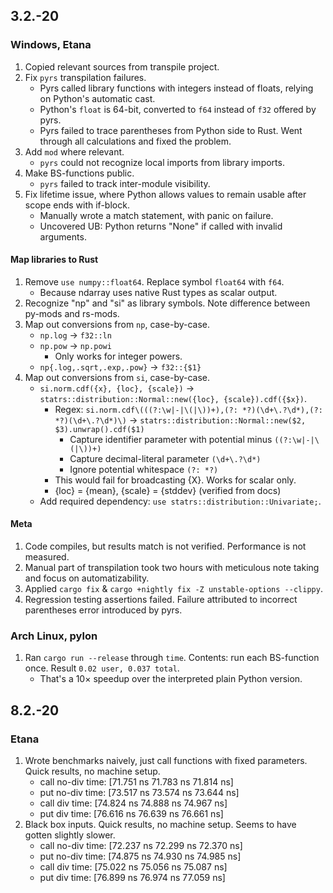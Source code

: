 ## 3.2.-20
### Windows, Etana
1. Copied relevant sources from transpile project.
2. Fix `pyrs` transpilation failures.
    * Pyrs called library functions with integers instead of floats, relying on Python's automatic cast.
    * Python's `float` is 64-bit, converted to `f64` instead of `f32` offered by pyrs.
    * Pyrs failed to trace parentheses from Python side to Rust. Went through all calculations and fixed the problem.
3. Add `mod` where relevant.
    * `pyrs` could not recognize local imports from library imports.
4. Make BS-functions public.
    * `pyrs` failed to track inter-module visibility.
5. Fix lifetime issue, where Python allows values to remain usable after scope ends with if-block.
    * Manually wrote a match statement, with panic on failure.
    * Uncovered UB: Python returns "None" if called with invalid arguments.

#### Map libraries to Rust
1. Remove `use numpy::float64`. Replace symbol `float64` with `f64`.
    * Because ndarray uses native Rust types as scalar output.
2. Recognize "np" and "si" as library symbols. Note difference between py-mods and rs-mods.
3. Map out conversions from `np`, case-by-case.
    * `np.log` -> `f32::ln`
    * `np.pow` -> `np.powi`
        * Only works for integer powers.
    * `np{.log,.sqrt,.exp,.pow}` -> `f32::{$1}`
4. Map out conversions from `si`, case-by-case.
    * `si.norm.cdf({x}, {loc}, {scale})` -> `statrs::distribution::Normal::new({loc}, {scale}).cdf({$x})`.
        * Regex: `si.norm.cdf\(((?:\w|-|\(|\))+),(?: *?)(\d+\.?\d*),(?: *?)(\d+\.?\d*)\)` -> `statrs::distribution::Normal::new($2, $3).unwrap().cdf($1)`
            * Capture identifier parameter with potential minus `((?:\w|-|\(|\))+)`
            * Capture decimal-literal parameter `(\d+\.?\d*)`
            * Ignore potential whitespace `(?: *?)`
        * This would fail for broadcasting {X}. Works for scalar only.
        * {loc} = {mean}, {scale} = {stddev} (verified from docs)
    * Add required dependency: `use statrs::distribution::Univariate;`.

#### Meta
1. Code compiles, but results match is not verified. Performance is not measured.
2. Manual part of transpilation took two hours with meticulous note taking and focus on automatizability.
3. Applied `cargo fix` & `cargo +nightly fix -Z unstable-options --clippy`.
4. Regression testing assertions failed. Failure attributed to incorrect parentheses error introduced by pyrs.

### Arch Linux, pylon
1. Ran `cargo run --release` through `time`. Contents: run each BS-function once. Result `0.02 user, 0.037 total`.
    * That's a 10× speedup over the interpreted plain Python version.

## 8.2.-20
### Etana
1. Wrote benchmarks naively, just call functions with fixed parameters. Quick results, no machine setup.
    * call no-div             time:   [71.751 ns 71.783 ns 71.814 ns]
    * put no-div              time:   [73.517 ns 73.574 ns 73.644 ns]
    * call div                time:   [74.824 ns 74.888 ns 74.967 ns]
    * put div                 time:   [76.616 ns 76.639 ns 76.661 ns]
2. Black box inputs. Quick results, no machine setup. Seems to have gotten slightly slower.
    * call no-div             time:   [72.237 ns 72.299 ns 72.370 ns]
    * put no-div              time:   [74.875 ns 74.930 ns 74.985 ns]
    * call div                time:   [75.022 ns 75.056 ns 75.087 ns]
    * put div                 time:   [76.899 ns 76.974 ns 77.059 ns]
